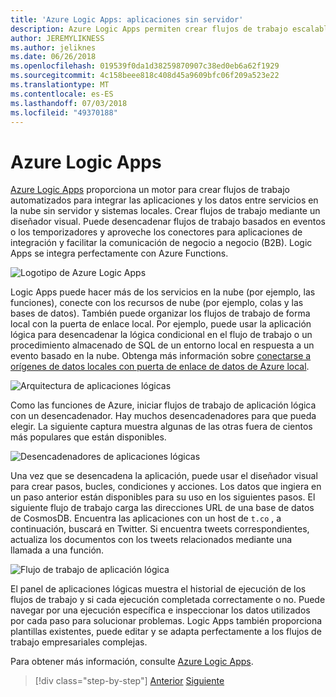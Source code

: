 ```yaml
---
title: 'Azure Logic Apps: aplicaciones sin servidor'
description: Azure Logic Apps permiten crear flujos de trabajo escalables automatizados que integran aplicaciones y servicios de datos a través de la nube y los sistemas locales.
author: JEREMYLIKNESS
ms.author: jeliknes
ms.date: 06/26/2018
ms.openlocfilehash: 019539f0da1d38259870907c38ed0eb6a62f1929
ms.sourcegitcommit: 4c158beee818c408d45a9609bfc06f209a523e22
ms.translationtype: MT
ms.contentlocale: es-ES
ms.lasthandoff: 07/03/2018
ms.locfileid: "49370188"
---
```

# <a name="azure-logic-apps"></a>Azure Logic Apps

[Azure Logic Apps](https://docs.microsoft.com/azure/logic-apps) proporciona un motor para crear flujos de trabajo automatizados para integrar las aplicaciones y los datos entre servicios en la nube sin servidor y sistemas locales. Crear flujos de trabajo mediante un diseñador visual. Puede desencadenar flujos de trabajo basados en eventos o los temporizadores y aproveche los conectores para aplicaciones de integración y facilitar la comunicación de negocio a negocio (B2B). Logic Apps se integra perfectamente con Azure Functions.

![Logotipo de Azure Logic Apps](./media/logic-apps-logo.png)

Logic Apps puede hacer más de los servicios en la nube (por ejemplo, las funciones), conecte con los recursos de nube (por ejemplo, colas y las bases de datos). También puede organizar los flujos de trabajo de forma local con la puerta de enlace local. Por ejemplo, puede usar la aplicación lógica para desencadenar la lógica condicional en el flujo de trabajo o un procedimiento almacenado de SQL de un entorno local en respuesta a un evento basado en la nube. Obtenga más información sobre [conectarse a orígenes de datos locales con puerta de enlace de datos de Azure local](https://docs.microsoft.com/azure/analysis-services/analysis-services-gateway).

![Arquitectura de aplicaciones lógicas](./media/logic-apps-architecture.png)

Como las funciones de Azure, iniciar flujos de trabajo de aplicación lógica con un desencadenador. Hay muchos desencadenadores para que pueda elegir. La siguiente captura muestra algunas de las otras fuera de cientos más populares que están disponibles.

![Desencadenadores de aplicaciones lógicas](./media/logic-app-triggers.png)

Una vez que se desencadena la aplicación, puede usar el diseñador visual para crear pasos, bucles, condiciones y acciones. Los datos que ingiera en un paso anterior están disponibles para su uso en los siguientes pasos. El siguiente flujo de trabajo carga las direcciones URL de una base de datos de CosmosDB. Encuentra las aplicaciones con un host de `t.co` , a continuación, buscará en Twitter. Si encuentra tweets correspondientes, actualiza los documentos con los tweets relacionados mediante una llamada a una función.

![Flujo de trabajo de aplicación lógica](./media/logic-app-workflow.png)

El panel de aplicaciones lógicas muestra el historial de ejecución de los flujos de trabajo y si cada ejecución completada correctamente o no. Puede navegar por una ejecución específica e inspeccionar los datos utilizados por cada paso para solucionar problemas. Logic Apps también proporciona plantillas existentes, puede editar y se adapta perfectamente a los flujos de trabajo empresariales complejas.

Para obtener más información, consulte [Azure Logic Apps](https://docs.microsoft.com/azure/logic-apps).

>[!div class="step-by-step"]
[Anterior](application-insights.md)
[Siguiente](event-grid.md)